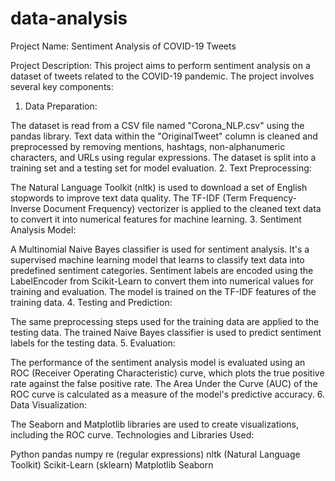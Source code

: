 # data-analysis

Project Name: Sentiment Analysis of COVID-19 Tweets

Project Description:
This project aims to perform sentiment analysis on a dataset of tweets related to the COVID-19 pandemic. The project involves several key components:

1. Data Preparation:

The dataset is read from a CSV file named "Corona_NLP.csv" using the pandas library.
Text data within the "OriginalTweet" column is cleaned and preprocessed by removing mentions, hashtags, non-alphanumeric characters, and URLs using regular expressions.
The dataset is split into a training set and a testing set for model evaluation.
2. Text Preprocessing:

The Natural Language Toolkit (nltk) is used to download a set of English stopwords to improve text data quality.
The TF-IDF (Term Frequency-Inverse Document Frequency) vectorizer is applied to the cleaned text data to convert it into numerical features for machine learning.
3. Sentiment Analysis Model:

A Multinomial Naive Bayes classifier is used for sentiment analysis. It's a supervised machine learning model that learns to classify text data into predefined sentiment categories.
Sentiment labels are encoded using the LabelEncoder from Scikit-Learn to convert them into numerical values for training and evaluation.
The model is trained on the TF-IDF features of the training data.
4. Testing and Prediction:

The same preprocessing steps used for the training data are applied to the testing data.
The trained Naive Bayes classifier is used to predict sentiment labels for the testing data.
5. Evaluation:

The performance of the sentiment analysis model is evaluated using an ROC (Receiver Operating Characteristic) curve, which plots the true positive rate against the false positive rate.
The Area Under the Curve (AUC) of the ROC curve is calculated as a measure of the model's predictive accuracy.
6. Data Visualization:

The Seaborn and Matplotlib libraries are used to create visualizations, including the ROC curve.
Technologies and Libraries Used:

Python
pandas
numpy
re (regular expressions)
nltk (Natural Language Toolkit)
Scikit-Learn (sklearn)
Matplotlib
Seaborn
